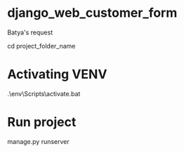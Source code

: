 # django_web_customer_form
Batya's request


cd project_folder_name

# Activating VENV
.\env\Scripts\activate.bat

# Run project
manage.py runserver

